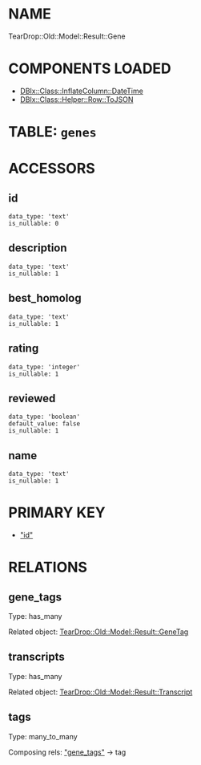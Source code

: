 # NAME

TearDrop::Old::Model::Result::Gene

# COMPONENTS LOADED

- [DBIx::Class::InflateColumn::DateTime](https://metacpan.org/pod/DBIx::Class::InflateColumn::DateTime)
- [DBIx::Class::Helper::Row::ToJSON](https://metacpan.org/pod/DBIx::Class::Helper::Row::ToJSON)

# TABLE: `genes`

# ACCESSORS

## id

    data_type: 'text'
    is_nullable: 0

## description

    data_type: 'text'
    is_nullable: 1

## best\_homolog

    data_type: 'text'
    is_nullable: 1

## rating

    data_type: 'integer'
    is_nullable: 1

## reviewed

    data_type: 'boolean'
    default_value: false
    is_nullable: 1

## name

    data_type: 'text'
    is_nullable: 1

# PRIMARY KEY

- ["id"](#id)

# RELATIONS

## gene\_tags

Type: has\_many

Related object: [TearDrop::Old::Model::Result::GeneTag](https://github.com/h3kker/tearDrop/blob/master/doc/pod/TearDrop/Old/Model/Result/GeneTag.md)

## transcripts

Type: has\_many

Related object: [TearDrop::Old::Model::Result::Transcript](https://github.com/h3kker/tearDrop/blob/master/doc/pod/TearDrop/Old/Model/Result/Transcript.md)

## tags

Type: many\_to\_many

Composing rels: ["gene\_tags"](#gene_tags) -> tag
